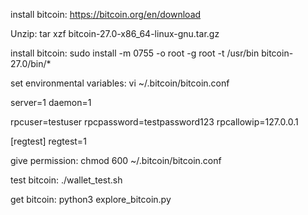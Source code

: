 install bitcoin:
https://bitcoin.org/en/download

Unzip:
tar xzf bitcoin-27.0-x86_64-linux-gnu.tar.gz

install bitcoin:
sudo install -m 0755 -o root -g root -t /usr/bin bitcoin-27.0/bin/*

set environmental variables:
vi ~/.bitcoin/bitcoin.conf

server=1
daemon=1

rpcuser=testuser
rpcpassword=testpassword123
rpcallowip=127.0.0.1

[regtest]
regtest=1


give permission:
chmod 600 ~/.bitcoin/bitcoin.conf


test bitcoin:
./wallet_test.sh

get bitcoin:
python3 explore_bitcoin.py

